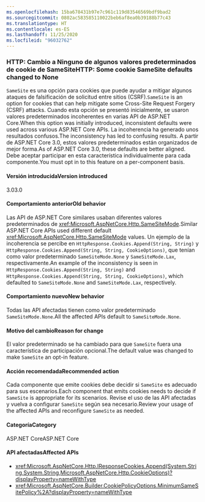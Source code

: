 ```yaml
---
ms.openlocfilehash: 15ba678431b97e7c961c119d83546569bdf9bad2
ms.sourcegitcommit: 0802ac583585110022beb6af8ea0b39188b77c43
ms.translationtype: HT
ms.contentlocale: es-ES
ms.lasthandoff: 11/25/2020
ms.locfileid: "96032762"
---
```

### <a name="http-some-cookie-samesite-defaults-changed-to-none"></a><span data-ttu-id="49e29-101">HTTP: Cambio a Ninguno de algunos valores predeterminados de cookie de SameSite</span><span class="sxs-lookup"><span data-stu-id="49e29-101">HTTP: Some cookie SameSite defaults changed to None</span></span>

<span data-ttu-id="49e29-102">`SameSite` es una opción para cookies que puede ayudar a mitigar algunos ataques de falsificación de solicitud entre sitios (CSRF).</span><span class="sxs-lookup"><span data-stu-id="49e29-102">`SameSite` is an option for cookies that can help mitigate some Cross-Site Request Forgery (CSRF) attacks.</span></span> <span data-ttu-id="49e29-103">Cuando esta opción se presentó inicialmente, se usaron valores predeterminados incoherentes en varias API de ASP.NET Core.</span><span class="sxs-lookup"><span data-stu-id="49e29-103">When this option was initially introduced, inconsistent defaults were used across various ASP.NET Core APIs.</span></span> <span data-ttu-id="49e29-104">La incoherencia ha generado unos resultados confusos.</span><span class="sxs-lookup"><span data-stu-id="49e29-104">The inconsistency has led to confusing results.</span></span> <span data-ttu-id="49e29-105">A partir de ASP.NET Core 3.0, estos valores predeterminados están organizados de mejor forma.</span><span class="sxs-lookup"><span data-stu-id="49e29-105">As of ASP.NET Core 3.0, these defaults are better aligned.</span></span> <span data-ttu-id="49e29-106">Debe aceptar participar en esta característica individualmente para cada componente.</span><span class="sxs-lookup"><span data-stu-id="49e29-106">You must opt in to this feature on a per-component basis.</span></span>

#### <a name="version-introduced"></a><span data-ttu-id="49e29-107">Versión introducida</span><span class="sxs-lookup"><span data-stu-id="49e29-107">Version introduced</span></span>

<span data-ttu-id="49e29-108">3.0</span><span class="sxs-lookup"><span data-stu-id="49e29-108">3.0</span></span>

#### <a name="old-behavior"></a><span data-ttu-id="49e29-109">Comportamiento anterior</span><span class="sxs-lookup"><span data-stu-id="49e29-109">Old behavior</span></span>

<span data-ttu-id="49e29-110">Las API de ASP.NET Core similares usaban diferentes valores predeterminados de <xref:Microsoft.AspNetCore.Http.SameSiteMode>.</span><span class="sxs-lookup"><span data-stu-id="49e29-110">Similar ASP.NET Core APIs used different default <xref:Microsoft.AspNetCore.Http.SameSiteMode> values.</span></span> <span data-ttu-id="49e29-111">Un ejemplo de la incoherencia se percibe en `HttpResponse.Cookies.Append(String, String)` y `HttpResponse.Cookies.Append(String, String, CookieOptions)`, que tenían como valor predeterminado `SameSiteMode.None` y `SameSiteMode.Lax`, respectivamente.</span><span class="sxs-lookup"><span data-stu-id="49e29-111">An example of the inconsistency is seen in `HttpResponse.Cookies.Append(String, String)` and `HttpResponse.Cookies.Append(String, String, CookieOptions)`, which defaulted to `SameSiteMode.None` and `SameSiteMode.Lax`, respectively.</span></span>

#### <a name="new-behavior"></a><span data-ttu-id="49e29-112">Comportamiento nuevo</span><span class="sxs-lookup"><span data-stu-id="49e29-112">New behavior</span></span>

<span data-ttu-id="49e29-113">Todas las API afectadas tienen como valor predeterminado `SameSiteMode.None`.</span><span class="sxs-lookup"><span data-stu-id="49e29-113">All the affected APIs default to `SameSiteMode.None`.</span></span>

#### <a name="reason-for-change"></a><span data-ttu-id="49e29-114">Motivo del cambio</span><span class="sxs-lookup"><span data-stu-id="49e29-114">Reason for change</span></span>

<span data-ttu-id="49e29-115">El valor predeterminado se ha cambiado para que `SameSite` fuera una característica de participación opcional.</span><span class="sxs-lookup"><span data-stu-id="49e29-115">The default value was changed to make `SameSite` an opt-in feature.</span></span>

#### <a name="recommended-action"></a><span data-ttu-id="49e29-116">Acción recomendada</span><span class="sxs-lookup"><span data-stu-id="49e29-116">Recommended action</span></span>

<span data-ttu-id="49e29-117">Cada componente que emite cookies debe decidir si `SameSite` es adecuado para sus escenarios.</span><span class="sxs-lookup"><span data-stu-id="49e29-117">Each component that emits cookies needs to decide if `SameSite` is appropriate for its scenarios.</span></span> <span data-ttu-id="49e29-118">Revise el uso de las API afectadas y vuelva a configurar `SameSite` según sea necesario.</span><span class="sxs-lookup"><span data-stu-id="49e29-118">Review your usage of the affected APIs and reconfigure `SameSite` as needed.</span></span>

#### <a name="category"></a><span data-ttu-id="49e29-119">Categoría</span><span class="sxs-lookup"><span data-stu-id="49e29-119">Category</span></span>

<span data-ttu-id="49e29-120">ASP.NET Core</span><span class="sxs-lookup"><span data-stu-id="49e29-120">ASP.NET Core</span></span>

#### <a name="affected-apis"></a><span data-ttu-id="49e29-121">API afectadas</span><span class="sxs-lookup"><span data-stu-id="49e29-121">Affected APIs</span></span>

- <xref:Microsoft.AspNetCore.Http.IResponseCookies.Append(System.String,System.String,Microsoft.AspNetCore.Http.CookieOptions)?displayProperty=nameWithType>
- <xref:Microsoft.AspNetCore.Builder.CookiePolicyOptions.MinimumSameSitePolicy%2A?displayProperty=nameWithType>

<!--

#### Affected APIs

- `M:Microsoft.AspNetCore.Http.IResponseCookies.Append(System.String,System.String,Microsoft.AspNetCore.Http.CookieOptions)`
- `Overload:Microsoft.AspNetCore.Builder.CookiePolicyOptions.MinimumSameSitePolicy`

-->

